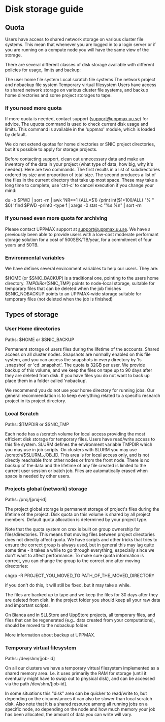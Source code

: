 # Disk storage guide

## Quota

Users have access to shared network storage on various cluster file systems. This mean that whenever you are logged in to a login server or if you are running on a compute node you will have the same view of the storage.

There are several different classes of disk storage available with different policies for usage, limits and backup:

The user home file system
Local scratch file systems
The network project and nobackup file system
Temporary virtual filesystem
Users have access to shared network storage on various cluster file systems, and backup home directories and some project storages to tape.

### If you need more quota

If more quota is needed, contact support (<support@uppmax.uu.se>) for advice. The uquota command is used to check current disk usage and limits. This command is available in the 'uppmax' module, which is loaded by default.

We do not extend quotas for home directories or SNIC project directories, but it's possible to apply for storage projects.

Before contacting support, clean out unnecessary data and make an inventory of the data in your project (what type of data, how big, why it's needed). Here are two commands. The first results in a list of subdirectories ordered by size and proportion of total size. The second produces a list of the files in the current directory that take up most space. These may take a long time to complete, use 'ctrl-c' to cancel execution if you change your mind:

du -b $PWD | sort -rn | awk 'NR==1 {ALL=$1} {print int($1*100/ALL) "% " $0}'
find $PWD -print0 -type f | xargs -0 stat -c "%s %n" | sort -rn

### If you need even more quota for archiving

Please contact UPPMAX support at <support@uppmax.uu.se>. We have a previously been able to provide users with a low-cost moderate performant storage solution for a cost of 500SEK/TB/year, for a commitment of four years and 50TB.

### Environmental variables

We have defines several environment variables to help our users. They are:

$HOME (or $SNIC_BACKUP) is a traditional one, pointing to the users home directory.
$TMPDIR or ($SNIC_TMP) points to node-local storage, suitable for temporary files that can be deleted when the job finishes
$SNIC_NOBACKUP points to an UPPMAX-wide storage suitable for temporary files (not deleted when the job is finished)

## Types of storage

### User Home directories

Paths: $HOME or $SNIC_BACKUP

Permanent storage of users files during the lifetime of the accounts. Shared access on all cluster nodes. Snapshots are normally enabled on this file system, and you can access the snapshots in every directory by 'ls .snapshot' or 'cd .snapshot'. The quota is 32GB per user. We provide backup of this volume, and we keep the files on tape up to 90 days after they are deleted from disk. If you have files you do not want to back up place them in a folder called 'nobackup'.

We recommend you do not use your home directory for running jobs. Our general recommendation is to keep everything related to a specific research project in its project directory.

### Local Scratch

Paths: $TMPDIR or $SNIC_TMP

Each node has a /scratch volume for local access providing the most efficient disk storage for temporary files. Users have read/write access to this file system. SLURM defines the environment variable TMPDIR which you may use in job scripts. On clusters with SLURM you may use /scratch/$SLURM_JOB_ID. This area is for local access only, and is not directly reachable from other nodes or from the front node. There is no backup of the data and the lifetime of any file created is limited to the current user session or batch job. Files are automatically erased when space is needed by other users.

### Projects global (network) storage

Paths: /proj/[proj-id]

The project global storage is permanent storage of project's files during the lifetime of the project. Disk quota on this volume is shared by all project members. Default quota allocation is determined by your project type.

Note that the quota system on crex is built on group ownership for files/directories. This means that moving files between project directories does not directly affect quota. We have scripts and other tricks that tries to ensure the correct group is always used, but  in general this may lag quite some time - it takes a while to go through everything, especially since we don't want to affect performance. To make sure quota information is correct, you can change the group to the correct one after moving directories:

chgrp -R PROJECT_YOU_MOVED_TO PATH_OF_THE_MOVED_DIRECTORY

if you don't do this, it will still be fixed, but it may take a while.

The files are backed up to tape and we keep the files for 30 days after they are deleted from disk. In the project folder you should keep all your raw data and important scripts.

On Bianca and in SLLStore and UppStore projects, all temporary files, and files that can be regenerated (e.g.. data created from your computations), should be moved to the nobackup folder.

More information about backup at UPPMAX.

### Temporary virtual filesystem

Paths: /dev/shm/[job-id]

On all our clusters we have a temporary virtual filesystem implemented as a shared memory area. I.e. it uses primarily the RAM for storage (until it eventually might have to swap out to physical disk), and can be accessed via the path /dev/shm/[job-id].

In some situations this "disk" area can be quicker to read/write to, but depending on the circumstances it can also be slower than local scratch disk. Also note that it is a shared resource among all running jobs on a specific node, so depending on the node and how much memory your job has been allocated, the amount of data you can write will vary.
